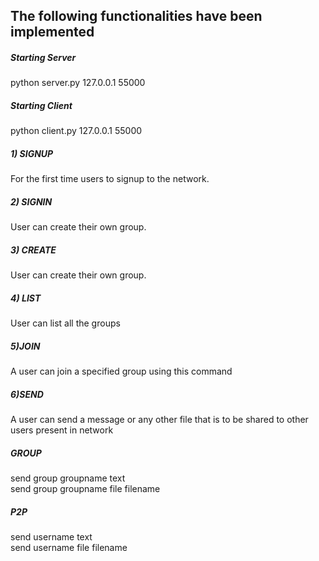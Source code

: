 ## The following functionalities have been implemented 

##### Starting Server
python server.py 127.0.0.1 55000    <IP  port>

##### Starting Client
python client.py 127.0.0.1 55000    <IP  server port>

##### 1) SIGNUP
For the first time users to signup to the network.
<signup  username  password>

##### 2) SIGNIN
 User can create their own group.
 <signin username password>

##### 3) CREATE
User can create their own group.
<create groupname>

##### 4) LIST
User can list all the groups
<list>

##### 5)JOIN
A user can join a specified group using this command 
<join groupname>

##### 6)SEND 
A user can send a message or any other file that is to be shared to other 
users present in network

##### GROUP 
send group groupname text<br/>
send group groupname file filename
 
#####  P2P
send username text<br/>
send username file filename
 

  
